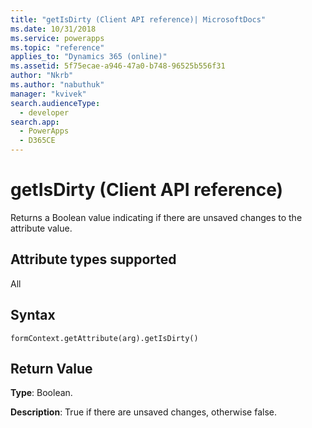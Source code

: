 ```yaml
---
title: "getIsDirty (Client API reference)| MicrosoftDocs"
ms.date: 10/31/2018
ms.service: powerapps
ms.topic: "reference"
applies_to: "Dynamics 365 (online)"
ms.assetid: 5f75ecae-a946-47a0-b748-96525b556f31
author: "Nkrb"
ms.author: "nabuthuk"
manager: "kvivek"
search.audienceType: 
  - developer
search.app: 
  - PowerApps
  - D365CE
---
```

# getIsDirty (Client API reference)



Returns a Boolean value indicating if there are unsaved changes to the attribute value. 

## Attribute types supported

All

## Syntax

`formContext.getAttribute(arg).getIsDirty()`

## Return Value

**Type**: Boolean. 

**Description**: True if there are unsaved changes, otherwise false.